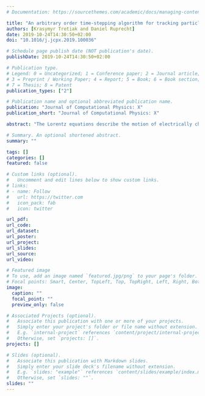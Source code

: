 ```yaml
---
# Documentation: https://sourcethemes.com/academic/docs/managing-content/

title: "An arbitrary order time-stepping algorithm for tracking particles in inhomogeneous magnetic fields"
authors: [Krasymyr Tretiak and Daniel Ruprecht]
date: 2019-10-24T14:30:50+02:00
doi: "10.1016/j.jcpx.2019.100036"

# Schedule page publish date (NOT publication's date).
publishDate: 2019-10-24T14:30:50+02:00

# Publication type.
# Legend: 0 = Uncategorized; 1 = Conference paper; 2 = Journal article;
# 3 = Preprint / Working Paper; 4 = Report; 5 = Book; 6 = Book section;
# 7 = Thesis; 8 = Patent
publication_types: ["2"]

# Publication name and optional abbreviated publication name.
publication: "Journal of Computational Physics: X"
publication_short: "Journal of Computational Physics: X"

abstract: "The Lorentz equations describe the motion of electrically charged particles in electric and magnetic fields and are used widely in plasma physics. The most popular numerical algorithm for solving them is the Boris method, a variant of the Störmer-Verlet algorithm. Boris method is phase space volume conserving and simulated particles typically remain near the correct trajectory. However, it is only second order accurate. Therefore, in scenarios where it is not enough to know that a particle stays on the right trajectory but one needs to know where on the trajectory the particle is at a given time, Boris method requires very small time steps to deliver accurate phase information, making it computationally expensive. We derive an improved version of the high-order Boris spectral deferred correction algorithm (Boris-SDC) by adopting a convergence acceleration strategy for second order problems based on the Generalised Minimum Residual (GMRES) method. Our new algorithm is easy to implement as it still relies on the standard Boris method. Like Boris-SDC it can deliver arbitrary order of accuracy through simple changes of runtime parameter but possesses better long-term energy stability. We demonstrate for two examples, a magnetic mirror trap and the Solev'ev equilibrium, that the new method can deliver better accuracy at lower computational cost compared to the standard Boris method. While our examples are motivated by tracking ions in the magnetic field of a nuclear fusion reactor, the introduced algorithm can potentially deliver similar improvements in efficiency for other applications."

# Summary. An optional shortened abstract.
summary: ""

tags: []
categories: []
featured: false

# Custom links (optional).
#   Uncomment and edit lines below to show custom links.
# links:
# - name: Follow
#   url: https://twitter.com
#   icon_pack: fab
#   icon: twitter

url_pdf:
url_code:
url_dataset:
url_poster:
url_project:
url_slides:
url_source:
url_video:

# Featured image
# To use, add an image named `featured.jpg/png` to your page's folder. 
# Focal points: Smart, Center, TopLeft, Top, TopRight, Left, Right, BottomLeft, Bottom, BottomRight.
image:
  caption: ""
  focal_point: ""
  preview_only: false

# Associated Projects (optional).
#   Associate this publication with one or more of your projects.
#   Simply enter your project's folder or file name without extension.
#   E.g. `internal-project` references `content/project/internal-project/index.md`.
#   Otherwise, set `projects: []`.
projects: []

# Slides (optional).
#   Associate this publication with Markdown slides.
#   Simply enter your slide deck's filename without extension.
#   E.g. `slides: "example"` references `content/slides/example/index.md`.
#   Otherwise, set `slides: ""`.
slides: ""
---
```

